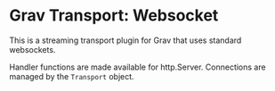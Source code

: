 # Grav Transport: Websocket

This is a streaming transport plugin for Grav that uses standard websockets.

Handler functions are made available for http.Server. Connections are managed by the `Transport` object.